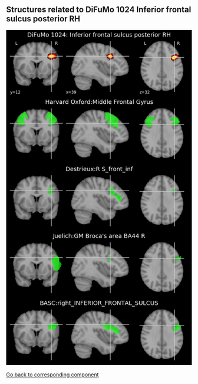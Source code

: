 


## Structures related to DiFuMo 1024 Inferior frontal sulcus posterior RH

![408](408.jpg "Structures related to DiFuMo 1024 Inferior frontal sulcus posterior RH")

[Go back to corresponding component](https://parietal-inria.github.io/DiFuMo/1024/html/408.html)